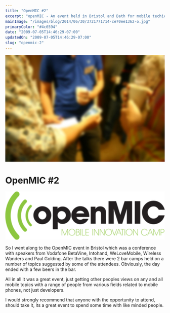 ```yaml
---
title: "OpenMIC #2"
excerpt: "openMIC - An event held in Bristol and Bath for mobile techies to meet up and share ideas, problems and thoughts."
mainImage: "/images/blog/2014/06/30/3721771714-ce70ee1362-o.jpg"
primaryColor: "#4c6594"
date: "2009-07-05T14:46:29-07:00"
updatedOn: "2009-07-05T14:46:29-07:00"
slug: "openmic-2"
---
```

![Key art for blog post "OpenMIC #2 "](/images/blog/2014/06/30/3721771714-ce70ee1362-o.jpg)

# OpenMIC #2 

![openmicLogo](/images/blog/2009/08/openmicLogo.png)

So I went along to the OpenMIC event in Bristol which was a conference with speakers from Vodafone BetaVine, Intohand, WeLoveMobile, Wireless Wanders and Paul Golding. After the talks there were 2 bar camps held on a number of topics suggested by some of the attendees. Obviously, the day ended with a few beers in the bar.

All in all it was a great event, just getting other peoples views on any and all mobile topics with a range of people from various fields related to mobile phones, not just developers.

I would strongly recommend that anyone with the opportunity to attend, should take it, its a great event to spend some time with like minded people.
